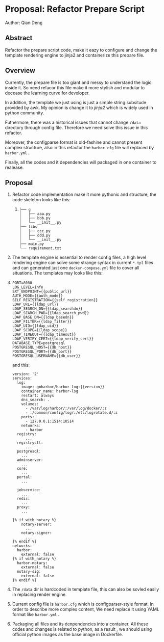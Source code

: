 # Proposal: Refactor Prepare Script



Author: Qian Deng



##  Abstract

Refactor the prepare script code, make it eazy to configure and change the template rendering engine to jinja2 and containerize this prepare file.



## Overview

Currently, the prepare file is too giant and messy to understand the logic inside it. So need refacor this file make it more stylish and modular to decease the learning curve for developer. 

In addition, the template we just using is just a simple string subsitude provided by awk. My opinion is change it to *jinja2* which is widely used in python community. 

Futhermore, there was a historical issues that cannot change `/data` directory through config file. Therefore we need solve this issue in this refactor. 

Moreover, the configparse format is old-fashine and cannot present complex structure, also in this refactor  the `harbor.cfg` file will replaced by `harbor.yml` .

 Finally, all the codes and it dependencies will packaged in one container to realease.



## Proposal

1. Refactor code implementation make it more pythonic and structure, the code skeleton looks like this:

   1. ``` 
      ├── g
      │   ├── aaa.py
      │   ├── bbb.py
      │   └── __init__.py
      ├── libs
      │   ├── ccc.py
      │   ├── ddd.py
      │   └── __init__.py
      ├── main.py
      └── requirement.txt
      ```

2. The template engine is essential to render config files, a high level rendering engine can solve some strange syntax in current `*.tpl` files and can generated just one `docker-compose.yml` file to cover all situations. The templates may looks like this:

3. ```jinja2
   PORT=8080
   LOG_LEVEL=info
   EXT_ENDPOINT={{public_url}}
   AUTH_MODE={{auth_mode}}
   SELF_REGISTRATION={{self_registration}}
   LDAP_URL={{ldap_url}}
   LDAP_SEARCH_DN={{ldap_searchdn}}
   LDAP_SEARCH_PWD={{ldap_search_pwd}}
   LDAP_BASE_DN={{ldap_basedn}}
   LDAP_FILTER={{ldap_filter}}
   LDAP_UID={{ldap_uid}}
   LDAP_SCOPE={{ldap_scope}}
   LDAP_TIMEOUT={{ldap_timeout}}
   LDAP_VERIFY_CERT={{ldap_verify_cert}}
   DATABASE_TYPE=postgresql
   POSTGRESQL_HOST={{db_host}}
   POSTGRESQL_PORT={{db_port}}
   POSTGRESQL_USERNAME={{db_user}}
   ```

   and this:

   ```jinja2
   version: '2'
   services:
     log:
       image: goharbor/harbor-log:{{version}}
       container_name: harbor-log 
       restart: always
       dns_search: .
       volumes:
         - /var/log/harbor/:/var/log/docker/:z
         - ./common/config/log/:/etc/logrotate.d/:z
       ports:
         - 127.0.0.1:1514:10514
       networks:
         - harbor
     registry:
         ...
     registryctl:
         ...
     postgresql:
       ...
     adminserver:
       ...
     core:
       ...
     portal:
       ...
   
     jobservice:
       ...
     redis:
       ...
     proxy:
       ...
   
   {% if with_notary %}
       notary-server:
         ...
       notary-signer:
         ...
   {% endif %}
   networks:
     harbor:
       external: false
   {% if with_notary %}
     harbor-notary:
       external: false
     notary-sig:
       external: false
   {% endif %}
   
   ```

3. The `/data` dir is hardcoded in template file, this can also be sovled easily in replacing render engine.
4. Current config file is `harbor.cfg` which is configparser-style format. In order to describe more complex content, We need replace it using YAML format like `harbor.yml` .
5. Packaging all files and its denpendencies into a container.  All these codes and changes is related to python, as a result , we should using official python images as the base image in Dockerfile.
